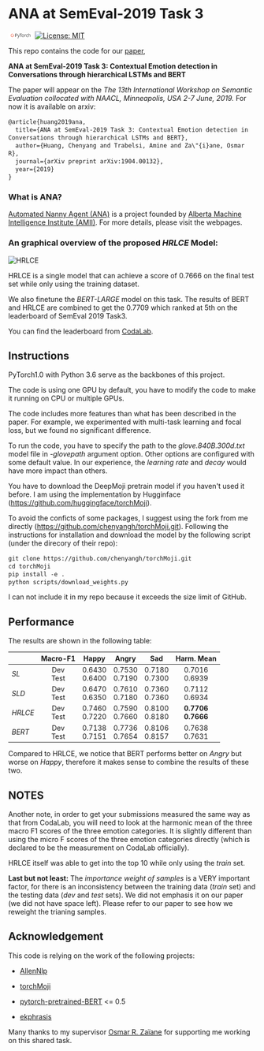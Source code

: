 # ANA at SemEval-2019 Task 3 
[<img src="img/pytorch-logo-dark.png" width="10%">](https://pytorch.org/) [![License: MIT](https://img.shields.io/badge/License-MIT-yellow.svg)](https://opensource.org/licenses/MIT) 

This repo contains the code for our [paper](https://arxiv.org/abs/1904.00132),
 
 **ANA at SemEval-2019 Task 3: Contextual Emotion detection in Conversations through hierarchical LSTMs and BERT**
 
 The paper will appear on the *The 13th International Workshop on Semantic Evaluation collocated with NAACL, Minneapolis, USA 2-7 June, 2019.* For now it is available on arxiv:

```
@article{huang2019ana,
  title={ANA at SemEval-2019 Task 3: Contextual Emotion detection in Conversations through hierarchical LSTMs and BERT},
  author={Huang, Chenyang and Trabelsi, Amine and Za\"{i}ane, Osmar R},
  journal={arXiv preprint arXiv:1904.00132},
  year={2019}
}
```
### What is ANA?

[Automated Nanny Agent (ANA)](https://www.amii.ca/ana-automated-nanny-agent/) is a project founded by [Alberta Machine Intelligence Institute (AMII)](https://www.amii.ca/). For more details, please visit the webpages.

### An graphical overview of the proposed *HRLCE* Model:

![HRLCE](img/hred.jpg)

HRLCE is a single model that can achieve a score of 0.7666 on the final test set while only using the training dataset. 

We also finetune the *BERT-LARGE* model on this task. The results of BERT and HRLCE are combined to get the 0.7709 which ranked at 5th on the leaderboard of SemEval 2019 Task3. 

You can find the leaderboard from [CodaLab](https://competitions.codalab.org/competitions/19790#learn_the_details-data-set-format).
 
## Instructions
PyTorch1.0 with Python 3.6 serve as the backbones of this project.

The code is using one GPU by default, you have to modify the code to make it running on CPU or multiple GPUs.

The code includes more features than what has been described in the paper. For example, we experimented with multi-task learning and focal loss, but we found no significant difference.

To run the code, you have to specify the path to the *glove.840B.300d.txt* model file in *-glovepath* argument option. Other options are configured with some default value. 
In our experience, the *learning rate* and *decay* would have more impact than others.

You have to download the DeepMoji pretrain model if you haven't used it before. 
I am using the implementation by Hugginface (https://github.com/huggingface/torchMoji).

To avoid the conficts of some packages, I suggest using the fork from me directly (https://github.com/chenyangh/torchMoji.git).
Following the instructions for installation and download the model by the following script (under the direcory of their repo):

```
git clone https://github.com/chenyangh/torchMoji.git
cd torchMoji
pip install -e .
python scripts/download_weights.py
```
I can not include it in my repo because it exceeds the size limit of GitHub.


## Performance
The results are shown in the following table:

|        | Macro-F1 |   Happy  |   Angry  |    Sad   | Harm. Mean  |
| ------ | :------: | :------: | :------: | :------: | :---------: |
| *SL*   |   Dev  <br/>  Test  |  0.6430  <br/>  0.6400  |  0.7530 <br/>  0.7190 |  0.7180  <br/> 0.7300  |  0.7016  <br/> 0.6939    |
| *SLD*   |   Dev  <br/>  Test  |  0.6470  <br/>  0.6350  |  0.7610 <br/>  0.7180 |  0.7360  <br/> 0.7360  |  0.7112  <br/> 0.6934    |
| *HRLCE*   |   Dev  <br/>  Test  |  0.7460  <br/>  0.7220  |  0.7590 <br/>  0.7660 |  0.8100  <br/> 0.8180  |  **0.7706**  <br/> **0.7666**    |
| *BERT*   |   Dev  <br/>  Test  |  0.7138  <br/>  0.7151  |  0.7736 <br/>  0.7654 |  0.8106  <br/> 0.8157  |  0.7638  <br/> 0.7631    |


Compared to HRLCE, we notice that BERT performs better on *Angry* but worse on *Happy*, therefore it makes sense to combine the results of these two. 

## NOTES
Another note, in order to get your submissions measured the same way as that from CodaLab, you will need to look at the harmonic mean of the three macro F1 scores of the three emotion categories. 
It is slightly different than using the micro F scores of the three emotion categories directly (which is declared to be the measurement on CodaLab officially). 

HRLCE itself was able to get into the top 10 while only using the *train* set. 

**Last but not least:** The *importance weight of samples* is a VERY important factor, for there is an inconsistency between the training data (*train* set) and the testing data (*dev* and *test* sets). We did not emphasis it on our paper (we did not have space left). Please refer to our paper to see how we reweight the trianing samples.

## Acknowledgement
This code is relying on the work of the following projects:

* [AllenNlp](https://github.com/allenai/allennlp)

* [torchMoji](https://github.com/huggingface/torchMoji)

* [pytorch-pretrained-BERT](https://github.com/huggingface/pytorch-pretrained-BERT) <= 0.5

* [ekphrasis](https://github.com/cbaziotis/ekphrasis)

Many thanks to my supervisor [Osmar R. Zaïane](http://webdocs.cs.ualberta.ca/~zaiane/) for supporting me working on this shared task. 
